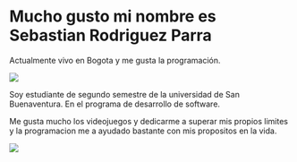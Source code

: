  # Mucho gusto mi nombre es Sebastian Rodriguez Parra 
 Actualmente vivo en Bogota y me gusta la programación.

![](https://scontent-bog1-1.xx.fbcdn.net/v/t1.0-9/62444025_10219530009544311_7767846622838390784_o.jpg?_nc_cat=100&_nc_sid=09cbfe&_nc_eui2=AeHtW6iM8PzIqFAELwXvDas23NPyt11N9_7c0_K3XU33_ubjIHDvkCywGMuDu2rjkM8&_nc_ohc=qdav7KtVBpgAX9RBlMy&_nc_ht=scontent-bog1-1.xx&oh=b92223890fc20726977be568a2ac5281&oe=5EC7F5D5)

Soy estudiante de segundo semestre de la universidad de San Buenaventura. En el programa de desarrollo de software.

Me gusta mucho los videojuegos y dedicarme a superar mis propios limites y la programacion me a ayudado bastante con mis propositos en la vida.

![](https://i.pinimg.com/originals/0b/44/12/0b441203eeecdac0ad82fc465668d72f.gif)


